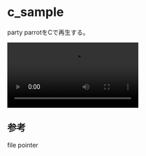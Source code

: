 # c_sample

party parrotをCで再生する。

![inter](https://user-images.githubusercontent.com/55323475/112187317-56b0ee00-8c45-11eb-825b-fc0e42ae6b1e.mp4)

## 参考
file pointer
